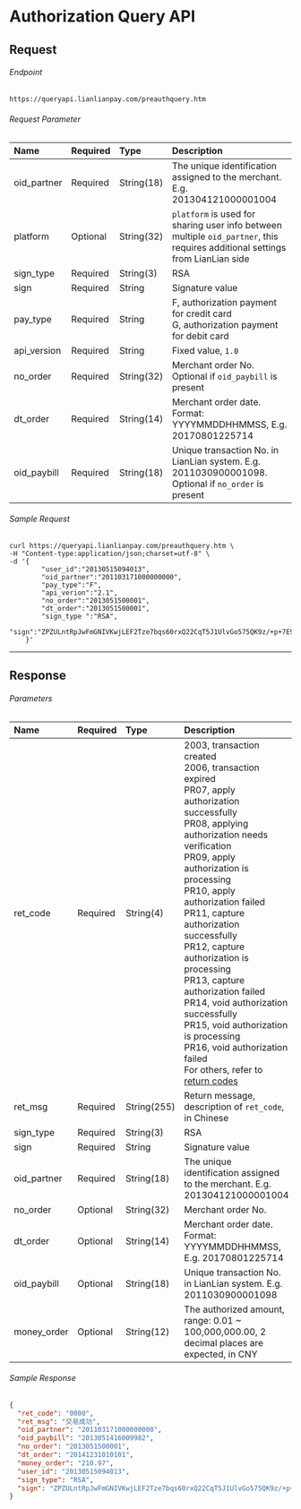 # Authorization Query API

## Request

###### Endpoint

```html
https://queryapi.lianlianpay.com/preauthquery.htm
```

###### Request Parameter

|Name|Required|Type|Description|
|:---|:---|:---|:---|
|oid_partner|Required|String(18)|The unique identification assigned to the merchant. E.g. 201304121000001004|
|platform|Optional|String(32)| ```platform``` is used for sharing user info between multiple ```oid_partner```, this requires additional settings from LianLian side|
|sign_type|Required|String(3)|RSA |
|sign|Required|String|Signature value|
|pay_type|Required|String| F, authorization payment for credit card <br> G, authorization payment for debit card |
|api_version|Required|String|Fixed value, ```1.0```|
|no_order|Required|String(32)|Merchant order No. Optional if ```oid_paybill``` is present |
|dt_order|Required|String(14)|Merchant order date. Format: YYYYMMDDHHMMSS, E.g. 20170801225714|
|oid_paybill|Required|String(18)|Unique transaction No. in LianLian system. E.g. 2011030900001098. Optional if ```no_order``` is present |

###### Sample Request

```curl
curl https://queryapi.lianlianpay.com/preauthquery.htm \
-H "Content-type:application/json;charset=utf-8" \
-d '{
    	"user_id":"20130515094013",
    	"oid_partner":"201103171000000000",
    	"pay_type":"F",
    	"api_verion":"2.1",
    	"no_order":"2013051500001",
    	"dt_order":"2013051500001",
    	"sign_type ":"RSA",
    	"sign":"ZPZULntRpJwFmGNIVKwjLEF2Tze7bqs60rxQ22CqT5J1UlvGo575QK9z/+p+7E9cOoRoWzqR6xHZ6WVv3dloyGKDR0btvrdqPgUAoeaX/YOWzTh00vwcQ+HBtXE+vPTfAqjCTxiiSJEOY7ATCF1q7iP3sfQxhS0nDUug1LP3OLk="
    }'
```

***

## Response

###### Parameters

|Name|Required|Type|Description|
|:---|:---|:---|:---|
|ret_code|Required|String(4)|2003, transaction created <br> 2006, transaction expired <br> PR07, apply authorization successfully <br> PR08, applying authorization needs verification <br> PR09, apply authorization is processing <br> PR10, apply authorization failed <br> PR11, capture authorization successfully <br> PR12, capture authorization is processing <br> PR13, capture authorization failed <br> PR14, void authorization successfully  <br> PR15, void authorization is processing <br> PR16, void authorization failed <br> For others, refer to [return codes](return_code.md)|
|ret_msg|Required|String(255)|Return message, description of ```ret_code```, in Chinese|
|sign_type|Required|String(3)|RSA |
|sign|Required|String|Signature value|
|oid_partner|Required|String(18)|The unique identification assigned to the merchant. E.g. 201304121000001004|
|no_order|Optional|String(32)|Merchant order No.|
|dt_order|Optional|String(14)|Merchant order date. Format: YYYYMMDDHHMMSS, E.g. 20170801225714|
|oid_paybill|Optional|String(18)|Unique transaction No. in LianLian system. E.g. 2011030900001098|
|money_order|Optional|String(12)|The authorized amount, range: 0.01 ~ 100,000,000.00, 2 decimal places are expected, in CNY|

###### Sample Response

```json
{
  "ret_code": "0000",
  "ret_msg": "交易成功",
  "oid_partner": "201103171000000000",
  "oid_paybill": "2013051416009982",
  "no_order": "2013051500001",
  "dt_order": "20141231010101",
  "money_order": "210.97",
  "user_id": "20130515094013",
  "sign_type": "RSA",
  "sign": "ZPZULntRpJwFmGNIVKwjLEF2Tze7bqs60rxQ22CqT5J1UlvGo575QK9z/+p+7E9cOoRoWzqR6xHZ6WVv3dloyGKDR0btvrdqPgUAoeaX/YOWzTh00vwcQ+HBtXE+vPTfAqjCTxiiSJEOY7ATCF1q7iP3sfQxhS0nDUug1LP3OLk="
}
```

